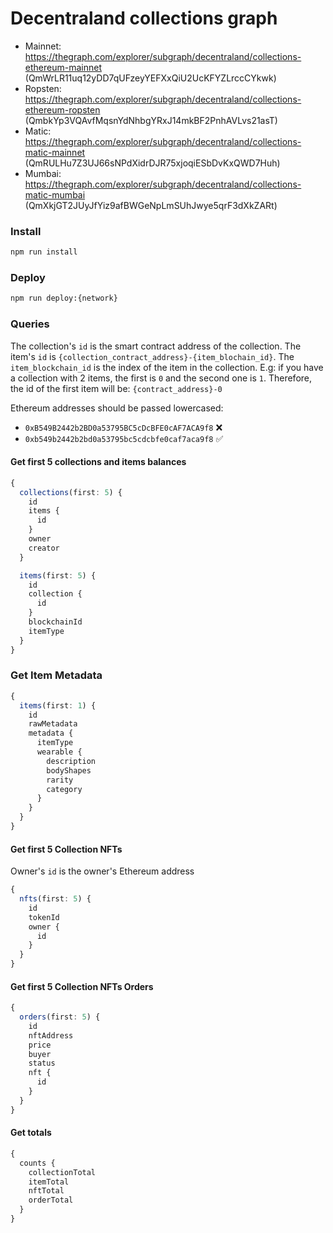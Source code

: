 # Decentraland collections graph

- Mainnet: https://thegraph.com/explorer/subgraph/decentraland/collections-ethereum-mainnet (QmWrLR11uq12yDD7qUFzeyYEFXxQiU2UcKFYZLrccCYkwk)
- Ropsten: https://thegraph.com/explorer/subgraph/decentraland/collections-ethereum-ropsten (QmbkYp3VQAvfMqsnYdNhbgYRxJ14mkBF2PnhAVLvs21asT)
- Matic: https://thegraph.com/explorer/subgraph/decentraland/collections-matic-mainnet (QmRULHu7Z3UJ66sNPdXidrDJR75xjoqiESbDvKxQWD7Huh)
- Mumbai: https://thegraph.com/explorer/subgraph/decentraland/collections-matic-mumbai (QmXkjGT2JUyJfYiz9afBWGeNpLmSUhJwye5qrF3dXkZARt)

### Install

```bash
npm run install
```

### Deploy

```bash
npm run deploy:{network}
```

### Queries

The collection's `id` is the smart contract address of the collection.
The item's `id` is `{collection_contract_address}-{item_blochain_id}`. The `item_blockchain_id` is the index of the item in the collection. E.g: if you have a collection with 2 items, the first is `0` and the second one is `1`. Therefore, the id of the first item will be: `{contract_address}-0`

Ethereum addresses should be passed lowercased:

- `0xB549B2442b2BD0a53795BC5cDcBFE0cAF7ACA9f8` ❌
- `0xb549b2442b2bd0a53795bc5cdcbfe0caf7aca9f8` ✅

#### Get first 5 collections and items balances

```typescript
{
  collections(first: 5) {
    id
    items {
      id
    }
    owner
    creator
  }

  items(first: 5) {
    id
    collection {
      id
    }
    blockchainId
    itemType
  }
}
```

### Get Item Metadata

```typescript
{
  items(first: 1) {
    id
    rawMetadata
    metadata {
      itemType
      wearable {
        description
        bodyShapes
        rarity
        category
      }
    }
  }
}
```

#### Get first 5 Collection NFTs

Owner's `id` is the owner's Ethereum address

```typescript
{
  nfts(first: 5) {
    id
    tokenId
    owner {
      id
    }
  }
}
```

#### Get first 5 Collection NFTs Orders

```typescript
{
  orders(first: 5) {
    id
    nftAddress
    price
    buyer
    status
    nft {
      id
    }
  }
}
```

#### Get totals

```typescript
{
  counts {
    collectionTotal
    itemTotal
    nftTotal
    orderTotal
  }
}
```
